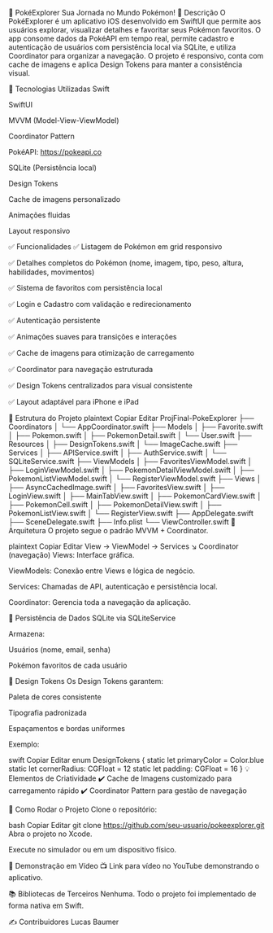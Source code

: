 📱 PokéExplorer
Sua Jornada no Mundo Pokémon!
🎯 Descrição
O PokéExplorer é um aplicativo iOS desenvolvido em SwiftUI que permite aos usuários explorar, visualizar detalhes e favoritar seus Pokémon favoritos. O app consome dados da PokéAPI em tempo real, permite cadastro e autenticação de usuários com persistência local via SQLite, e utiliza Coordinator para organizar a navegação. O projeto é responsivo, conta com cache de imagens e aplica Design Tokens para manter a consistência visual.

🔗 Tecnologias Utilizadas
Swift

SwiftUI

MVVM (Model-View-ViewModel)

Coordinator Pattern

PokéAPI: https://pokeapi.co

SQLite (Persistência local)

Design Tokens

Cache de imagens personalizado

Animações fluidas

Layout responsivo

✅ Funcionalidades
✅ Listagem de Pokémon em grid responsivo

✅ Detalhes completos do Pokémon (nome, imagem, tipo, peso, altura, habilidades, movimentos)

✅ Sistema de favoritos com persistência local

✅ Login e Cadastro com validação e redirecionamento

✅ Autenticação persistente

✅ Animações suaves para transições e interações

✅ Cache de imagens para otimização de carregamento

✅ Coordinator para navegação estruturada

✅ Design Tokens centralizados para visual consistente

✅ Layout adaptável para iPhone e iPad

📂 Estrutura do Projeto
plaintext
Copiar
Editar
ProjFinal-PokeExplorer
├── Coordinators
│   └── AppCoordinator.swift
├── Models
│   ├── Favorite.swift
│   ├── Pokemon.swift
│   ├── PokemonDetail.swift
│   └── User.swift
├── Resources
│   ├── DesignTokens.swift
│   └── ImageCache.swift
├── Services
│   ├── APIService.swift
│   ├── AuthService.swift
│   └── SQLiteService.swift
├── ViewModels
│   ├── FavoritesViewModel.swift
│   ├── LoginViewModel.swift
│   ├── PokemonDetailViewModel.swift
│   ├── PokemonListViewModel.swift
│   └── RegisterViewModel.swift
├── Views
│   ├── AsyncCachedImage.swift
│   ├── FavoritesView.swift
│   ├── LoginView.swift
│   ├── MainTabView.swift
│   ├── PokemonCardView.swift
│   ├── PokemonCell.swift
│   ├── PokemonDetailView.swift
│   ├── PokemonListView.swift
│   └── RegisterView.swift
├── AppDelegate.swift
├── SceneDelegate.swift
├── Info.plist
└── ViewController.swift
🧩 Arquitetura
O projeto segue o padrão MVVM + Coordinator.

plaintext
Copiar
Editar
View -> ViewModel -> Services
     ↘ Coordinator (navegação)
Views: Interface gráfica.

ViewModels: Conexão entre Views e lógica de negócio.

Services: Chamadas de API, autenticação e persistência local.

Coordinator: Gerencia toda a navegação da aplicação.

💾 Persistência de Dados
SQLite via SQLiteService

Armazena:

Usuários (nome, email, senha)

Pokémon favoritos de cada usuário

🎨 Design Tokens
Os Design Tokens garantem:

Paleta de cores consistente

Tipografia padronizada

Espaçamentos e bordas uniformes

Exemplo:

swift
Copiar
Editar
enum DesignTokens {
    static let primaryColor = Color.blue
    static let cornerRadius: CGFloat = 12
    static let padding: CGFloat = 16
}
💡 Elementos de Criatividade
✔️ Cache de Imagens customizado para carregamento rápido
✔️ Coordinator Pattern para gestão de navegação

🚀 Como Rodar o Projeto
Clone o repositório:

bash
Copiar
Editar
git clone https://github.com/seu-usuario/pokeexplorer.git
Abra o projeto no Xcode.

Execute no simulador ou em um dispositivo físico.

🎥 Demonstração em Vídeo
📺 Link para vídeo no YouTube demonstrando o aplicativo.

📚 Bibliotecas de Terceiros
Nenhuma. Todo o projeto foi implementado de forma nativa em Swift.

✍️ Contribuidores
Lucas Baumer
